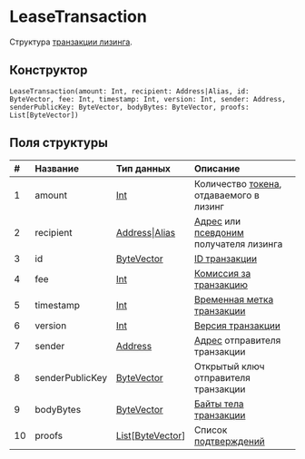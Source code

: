 # LeaseTransaction

Структура [транзакции лизинга](/ru/blockchain/transaction-type/lease-transaction).

## Конструктор

``` ride
LeaseTransaction(amount: Int, recipient: Address|Alias, id: ByteVector, fee: Int, timestamp: Int, version: Int, sender: Address, senderPublicKey: ByteVector, bodyBytes: ByteVector, proofs: List[ByteVector])
```

## Поля структуры

| # | Название | Тип данных | Описание |
| :--- | :--- | :--- | :--- |
| 1 | amount | [Int](/ru/ride/data-types/int) | Количество [токена](/ru/blockchain/token), отдаваемого в лизинг |
| 2 | recipient | [Address](/ru/ride/structures/common-structures/address)&#124;[Alias](/ru/ride/structures/common-structures/alias) | [Адрес](/ru/blockchain/account/address) или [псевдоним](/ru/blockchain/account/alias) получателя лизинга |
| 3 | id | [ByteVector](/ru/ride/data-types/byte-vector) | [ID транзакции](/ru/blockchain/transaction/transaction-id) |
| 4 | fee | [Int](/ru/ride/data-types/int) | [Комиссия за транзакцию](/ru/blockchain/transaction/transaction-fee) |
| 5 | timestamp | [Int](/ru/ride/data-types/int) | [Временная метка транзакции](/ru/blockchain/transaction/transaction-timestamp) |
| 6 | version | [Int](/ru/ride/data-types/int) | [Версия транзакции](/ru/blockchain/transaction/transaction-version) |
| 7 | sender | [Address](/ru/ride/structures/common-structures/address) | [Адрес](/ru/blockchain/account/address) отправителя транзакции |
| 8 | senderPublicKey | [ByteVector](/ru/ride/data-types/byte-vector) | Открытый ключ отправителя транзакции |
| 9 | bodyBytes | [ByteVector](/ru/ride/data-types/byte-vector) | [Байты тела транзакции](/ru/blockchain/transaction/transaction-body-bytes) |
| 10 | proofs | [List](/ru/ride/data-types/list)[[ByteVector](/ru/ride/data-types/byte-vector)] | Список [подтверждений](/ru/blockchain/transaction/transaction-proof) |
